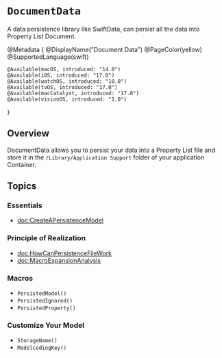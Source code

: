 # ``DocumentData``

A data persistence library like SwiftData, can persist all the data into Property List Document.

@Metadata {
    @DisplayName("Document Data")
    @PageColor(yellow)
    @SupportedLanguage(swift)
    
    @Available(macOS, introduced: "14.0")
    @Available(iOS, introduced: "17.0")
    @Available(watchOS, introduced: "10.0")
    @Available(tvOS, introduced: "17.0")
    @Available(macCatalyst, introduced: "17.0")
    @Available(visionOS, introduced: "1.0")
}

## Overview

DocumentData allows you to persist your data into a Property List
file and store it in the `/Library/Application Support` folder
of your application Container.

## Topics

### Essentials

- <doc:CreateAPersistenceModel>

### Principle of Realization

- <doc:HowCanPersistenceFileWork>
- <doc:MacroExpansionAnalysis>

### Macros

- ``PersistedModel()``
- ``PersistedIgnored()``
- ``PersistedProperty()``

### Customize Your Model

- ``StorageName()``
- ``ModelCodingKey()``
